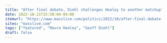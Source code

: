 ```yaml
---
title: "After final debate, Diehl challenges Healey to another matchup"
date: 2022-10-21T15:50:04-04:00
itemurl: "https://www.masslive.com/politics/2022/10/after-final-debate-diehl-challenges-healey-to-another-matchup.html"
sites: "masslive.com"
tags: ["featured", "Maura Healey", "Geoff Diehl"]
draft: false
---
```


